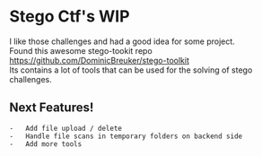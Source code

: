 # Stego Ctf's WIP
I like those challenges and had a good idea for some project.  
Found this awesome stego-tookit repo https://github.com/DominicBreuker/stego-toolkit  
Its contains a lot of tools that can be used for the solving of stego challenges.

## Next Features!

    -   Add file upload / delete
    -   Handle file scans in temporary folders on backend side
    -   Add more tools